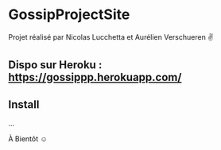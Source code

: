 # GossipProjectSite

Projet réalisé par Nicolas Lucchetta et Aurélien Verschueren :v:
## Dispo sur Heroku : https://gossippp.herokuapp.com/

## Install
...



À Bientôt :relaxed:
